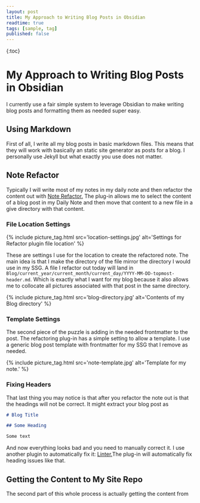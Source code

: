 ```yaml
---
layout: post
title: My Approach to Writing Blog Posts in Obsidian
readtime: true
tags: [sample, tag]
published: false
---
```


{:toc}

# My Approach to Writing Blog Posts in Obsidian

I currently use a fair simple system to leverage Obsidian to make writing blog posts and formatting them as needed super easy.

## Using Markdown

First of all, I write all my blog posts in basic markdown files. This means that they will work with basically an static site generator as posts for a blog. I personally use Jekyll but what exactly you use does not matter.

## Note Refactor

Typically I will write most of my notes in my daily note and then refactor the content out with [Note Refactor.](https://obsidian.md/plugins?id=note-refactor-obsidian) The plug-in allows me to select the content of a blog post in my Daily Note and then move that content to a new file in a give directory with that content.

### File Location Settings

{% include picture_tag.html src='location-settings.jpg' alt='Settings for Refactor plugin file location' %}

These are settings I use for the location to create the refactored note. The main idea is that I make the directory of the file mirror the directory I would use in my SSG. A file I refactor out today will land in `Blog/current_year/current_month/current_day/YYYY-MM-DD-topmost-header.md`. Which is exactly what I want for my blog because it also allows me to collocate all pictures associated with that post in the same directory.

{% include picture_tag.html src='blog-directory.jpg' alt='Contents of my Blog directory' %}

### Template Settings

The second piece of the puzzle is adding in the needed frontmatter to the post. The refactoring plug-in has a simple setting to allow a template. I use a generic blog post template with frontmatter for my SSG that I remove as needed.

{% include picture_tag.html src='note-template.jpg' alt='Template for my note.' %}

### Fixing Headers

That last thing you may notice is that after you refactor the note out is that the headings will not be correct. It might extract your blog post as

```md
# Blog Title

## Some Heading

Some text
```

And now everything looks bad and you need to manually correct it. I use another plugin to automatically fix it: [Linter.](obsidian://show-plugin?id=obsidian-linter)The plug-in will automatically fix heading issues like that.

## Getting the Content to My Site Repo

The second part of this whole process is actually getting the content from
